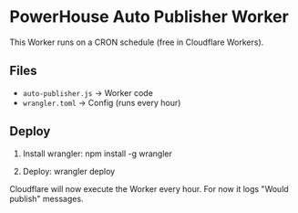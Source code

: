 # PowerHouse Auto Publisher Worker

This Worker runs on a CRON schedule (free in Cloudflare Workers).

## Files
- `auto-publisher.js` → Worker code
- `wrangler.toml` → Config (runs every hour)

## Deploy
1. Install wrangler:
   npm install -g wrangler

2. Deploy:
   wrangler deploy

Cloudflare will now execute the Worker every hour. For now it logs "Would publish" messages.
